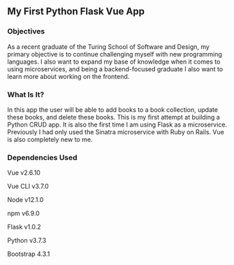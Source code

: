 ## My First Python Flask Vue App

### Objectives

As a recent graduate of the Turing School of Software and Design, my primary objective is to continue challenging
myself with new programming languages. I also want to expand my base of knowledge when it comes to using microservices,
and being a backend-focused graduate I also want to learn more about working on the frontend.

### What Is It?
In this app the user will be able to add books to a book collection, update
these books, and delete these books. This is my first attempt at building a Python CRUD app. 
It is also the first time I am using Flask as a microservice. Previously I had only used 
the Sinatra microservice with Ruby on Rails. Vue is also completely new to me.

### Dependencies Used

<p>Vue v2.6.10</p>
<p>Vue CLI v3.7.0</p>
<p>Node v12.1.0</p>
npm v6.9.0</p>
<p>Flask v1.0.2</p>
<p>Python v3.7.3</p>
<p>Bootstrap 4.3.1</p>
